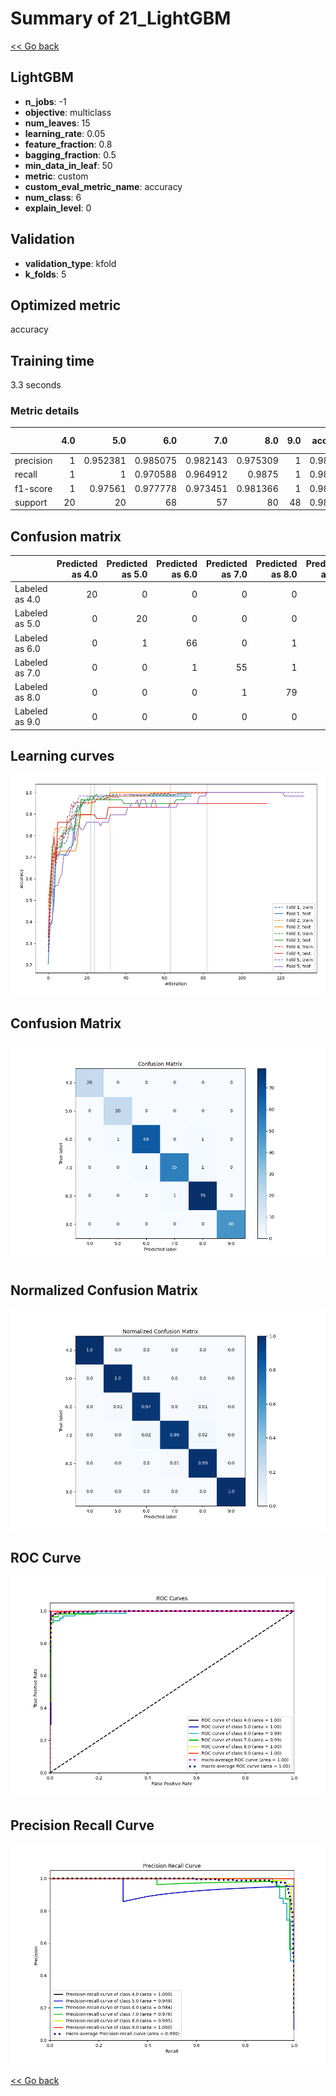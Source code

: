 # Summary of 21_LightGBM

[<< Go back](../README.md)


## LightGBM
- **n_jobs**: -1
- **objective**: multiclass
- **num_leaves**: 15
- **learning_rate**: 0.05
- **feature_fraction**: 0.8
- **bagging_fraction**: 0.5
- **min_data_in_leaf**: 50
- **metric**: custom
- **custom_eval_metric_name**: accuracy
- **num_class**: 6
- **explain_level**: 0

## Validation
 - **validation_type**: kfold
 - **k_folds**: 5

## Optimized metric
accuracy

## Training time

3.3 seconds

### Metric details
|           |   4.0 |       5.0 |       6.0 |       7.0 |       8.0 |   9.0 |   accuracy |   macro avg |   weighted avg |   logloss |
|:----------|------:|----------:|----------:|----------:|----------:|------:|-----------:|------------:|---------------:|----------:|
| precision |     1 |  0.952381 |  0.985075 |  0.982143 |  0.975309 |     1 |   0.982935 |    0.982485 |       0.98307  |  0.348399 |
| recall    |     1 |  1        |  0.970588 |  0.964912 |  0.9875   |     1 |   0.982935 |    0.987167 |       0.982935 |  0.348399 |
| f1-score  |     1 |  0.97561  |  0.977778 |  0.973451 |  0.981366 |     1 |   0.982935 |    0.984701 |       0.982925 |  0.348399 |
| support   |    20 | 20        | 68        | 57        | 80        |    48 |   0.982935 |  293        |     293        |  0.348399 |


## Confusion matrix
|                |   Predicted as 4.0 |   Predicted as 5.0 |   Predicted as 6.0 |   Predicted as 7.0 |   Predicted as 8.0 |   Predicted as 9.0 |
|:---------------|-------------------:|-------------------:|-------------------:|-------------------:|-------------------:|-------------------:|
| Labeled as 4.0 |                 20 |                  0 |                  0 |                  0 |                  0 |                  0 |
| Labeled as 5.0 |                  0 |                 20 |                  0 |                  0 |                  0 |                  0 |
| Labeled as 6.0 |                  0 |                  1 |                 66 |                  0 |                  1 |                  0 |
| Labeled as 7.0 |                  0 |                  0 |                  1 |                 55 |                  1 |                  0 |
| Labeled as 8.0 |                  0 |                  0 |                  0 |                  1 |                 79 |                  0 |
| Labeled as 9.0 |                  0 |                  0 |                  0 |                  0 |                  0 |                 48 |

## Learning curves
![Learning curves](learning_curves.png)
## Confusion Matrix

![Confusion Matrix](confusion_matrix.png)


## Normalized Confusion Matrix

![Normalized Confusion Matrix](confusion_matrix_normalized.png)


## ROC Curve

![ROC Curve](roc_curve.png)


## Precision Recall Curve

![Precision Recall Curve](precision_recall_curve.png)



[<< Go back](../README.md)
